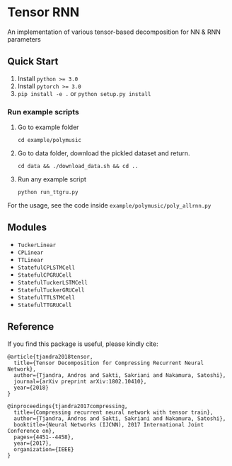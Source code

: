 # Tensor RNN 
An implementation of various tensor-based decomposition for NN & RNN parameters

## Quick Start
1. Install `python >= 3.0`
2. Install `pytorch >= 3.0`
3. `pip install -e .` or `python setup.py install`

### Run example scripts
1. Go to example folder
    
    `cd example/polymusic`

2. Go to data folder, download the pickled dataset and return.
    
    `cd data && ./download_data.sh && cd ..`
3. Run any example script
    
    `python run_ttgru.py`

For the usage, see the code inside `example/polymusic/poly_allrnn.py`
## Modules
* `TuckerLinear `
* `CPLinear`
* `TTLinear`
* `StatefulCPLSTMCell`
* `StatefulCPGRUCell`
* `StatefulTuckerLSTMCell`
* `StatefulTuckerGRUCell`
* `StatefulTTLSTMCell`
* `StatefulTTGRUCell`

## Reference
If you find this package is useful, please kindly cite: 
```
@article{tjandra2018tensor,
  title={Tensor Decomposition for Compressing Recurrent Neural Network},
  author={Tjandra, Andros and Sakti, Sakriani and Nakamura, Satoshi},
  journal={arXiv preprint arXiv:1802.10410},
  year={2018}
}

@inproceedings{tjandra2017compressing,
  title={Compressing recurrent neural network with tensor train},
  author={Tjandra, Andros and Sakti, Sakriani and Nakamura, Satoshi},
  booktitle={Neural Networks (IJCNN), 2017 International Joint Conference on},
  pages={4451--4458},
  year={2017},
  organization={IEEE}
}
```
